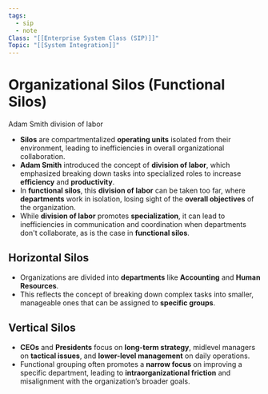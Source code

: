 ```yaml
---
tags:
  - sip
  - note
Class: "[[Enterprise System Class (SIP)]]"
Topic: "[[System Integration]]"
---
```


# Organizational Silos (Functional Silos)

Adam Smith division of labor

- **Silos** are compartmentalized **operating units** isolated from their environment, leading to inefficiencies in overall organizational collaboration.
- **Adam Smith** introduced the concept of **division of labor**, which emphasized breaking down tasks into specialized roles to increase **efficiency** and **productivity**.
- In **functional silos**, this **division of labor** can be taken too far, where **departments** work in isolation, losing sight of the **overall objectives** of the organization.
- While **division of labor** promotes **specialization**, it can lead to inefficiencies in communication and coordination when departments don't collaborate, as is the case in **functional silos**.

## Horizontal Silos

- Organizations are divided into **departments** like **Accounting** and **Human Resources**.
- This reflects the concept of breaking down complex tasks into smaller, manageable ones that can be assigned to **specific groups**.

## Vertical Silos

- **CEOs** and **Presidents** focus on **long-term strategy**, midlevel managers on **tactical issues**, and **lower-level management** on daily operations.
- Functional grouping often promotes a **narrow focus** on improving a specific department, leading to **intraorganizational friction** and misalignment with the organization’s broader goals.



